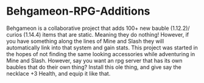 # Behgameon-RPG-Additions
Behgameon is a collaborative project that adds 100+ new bauble (1.12.2)/ curios (1.14.4) items that are static. Meaning they do nothing! However, if you have something along the lines of Mine and Slash they will automatically link into that system and gain stats. This project was started in the hopes of not finding the same looking accessories while adventuring in Mine and Slash. However, say you want an rpg server that has its own baubles that do their own thing? Install this ole thing, and give say the necklace +3 Health, and equip it like that.
